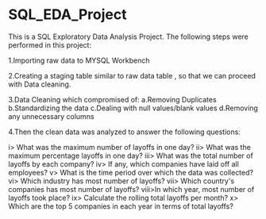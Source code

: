 # SQL_EDA_Project
This is a SQL Exploratory Data Analysis Project.
The following steps were performed in this project:

1.Importing raw data to MYSQL Workbench

2.Creating a staging table similar to raw data table , so that we can proceed with Data cleaning.

3.Data Cleaning which compromised of:
  a.Removing Duplicates
  b.Standardizing the data
  c.Dealing with null values/blank values
  d.Removing any unnecessary columns

4.Then the clean data was analyzed to answer the following questions:

  i>   What was the maximum number of layoffs in one day?
  ii>  What was the maximum percentage layoffs in one day?
  iii> What was the total number of layoffs by each company?
  iv>  If any, which companies have laid off all employees?
  v>   What is the time period over which the data was collected?
  vi>  Which industry has most number of layoffs?
  vii> Which country's companies has most number of layoffs?
  viii>In which year, most number of layoffs took place?
  ix>  Calculate the rolling total layoffs per month?
  x>   Which are the top 5 companies in each year in terms of total layoffs?
